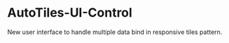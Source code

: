 # AutoTiles-UI-Control
New user interface to handle multiple data bind in responsive tiles pattern.
